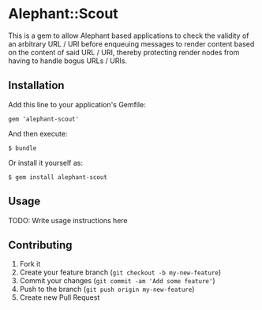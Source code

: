 # Alephant::Scout

This is a gem to allow Alephant based applications to check the validity of an arbitrary URL / URI
before enqueuing messages to render content based on the content of said URL / URI, thereby protecting
render nodes from having to handle bogus URLs / URIs.

## Installation

Add this line to your application's Gemfile:

    gem 'alephant-scout'

And then execute:

    $ bundle

Or install it yourself as:

    $ gem install alephant-scout

## Usage

TODO: Write usage instructions here

## Contributing

1. Fork it
2. Create your feature branch (`git checkout -b my-new-feature`)
3. Commit your changes (`git commit -am 'Add some feature'`)
4. Push to the branch (`git push origin my-new-feature`)
5. Create new Pull Request
